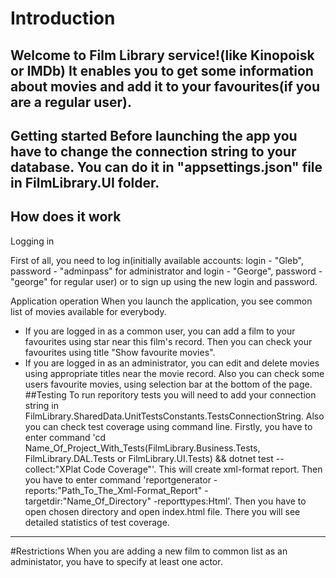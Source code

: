 # Introduction
Welcome to **Film Library** service!(like Kinopoisk or IMDb) 
It enables you to get some information about movies and add it to your favourites(if you are a regular user).
---

Getting started
Before launching the app you have to change the connection string to your database. 
You can do it in "appsettings.json" file in FilmLibrary.UI folder.
---

How does it work
---
Logging in

First of all, you need to log in(initially available accounts: login - "Gleb", password - "adminpass" for administrator 
and login - "George", password - "george" for regular user) or to sign up using the new login and password.

Application operation
When you launch the application, you see common list of movies available for everybody. 
- If you are logged in as a common user,
you can add a film to your favourites using star near this film's record. Then you can check your favourites using title "Show favourite movies".
- If you are logged in as an administrator,
you can edit and delete movies using appropriate titles near the movie record.
Also you can check some users favourite movies, using selection bar at the bottom of the page.
##Testing
To run reporitory tests you will need to add your connection string in FilmLibrary.SharedData.UnitTestsConstants.TestsConnectionString.
Also you can check test coverage using command line. Firstly, you have to enter command 'cd Name_Of_Project_With_Tests(FilmLibrary.Business.Tests, 
FilmLibrary.DAL.Tests or FilmLibrary.UI.Tests) && dotnet test --collect:"XPlat Code Coverage"'. This will create xml-format report. 
Then you have to enter command 'reportgenerator -reports:"Path_To_The_Xml-Format_Report" -targetdir:"Name_Of_Directory" -reporttypes:Html'.
Then you have to open chosen directory and open index.html file. There you will see detailed statistics of test coverage.
---

#Restrictions
When you are adding a new film to common list as an administator, you have to specify at least one actor.
